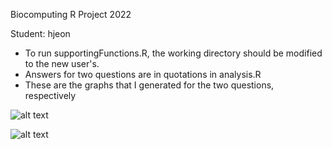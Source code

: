 Biocomputing R Project 2022

Student: hjeon

* To run supportingFunctions.R, the working directory should be modified to the new user's.
* Answers for two questions are in quotations in analysis.R
* These are the graphs that I generated for the two questions, respectively

![alt text](https://github.com/sydayle12/Biocomputing_RProject/blob/main/Rplot_question1.jpeg)

![alt text](https://github.com/sydayle12/Biocomputing_RProject/blob/main/Rplot_question2.jpeg)

